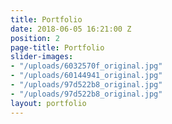 ```yaml
---
title: Portfolio
date: 2018-06-05 16:21:00 Z
position: 2
page-title: Portfolio
slider-images:
- "/uploads/6032570f_original.jpg"
- "/uploads/60144941_original.jpg"
- "/uploads/97d522b8_original.jpg"
- "/uploads/97d522b8_original.jpg"
layout: portfolio
---
```


